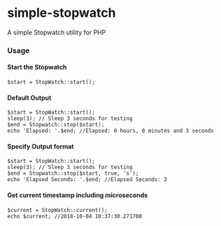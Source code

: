 # simple-stopwatch
A simple Stopwatch utility for PHP

### Usage
#### Start the Stopwatch
`$start = StopWatch::start();`

#### Default Output
    $start = StopWatch::start();
    sleep(3); // Sleep 3 seconds for testing
    $end = Stopwatch::stop($start);
    echo 'Elapsed: '.$end; //Elapsed: 0 hours, 0 minutes and 3 seconds

#### Specify Output format
    $start = StopWatch::start();
    sleep(3); // Sleep 3 seconds for testing
    $end = Stopwatch::stop($start, true, 's');
    echo 'Elapsed Seconds: '.$end; //Elapsed Seconds: 3

#### Get current timestamp including microseconds
    $current = StopWatch::current();
    echo $current; //2018-10-04 10:37:30.271700